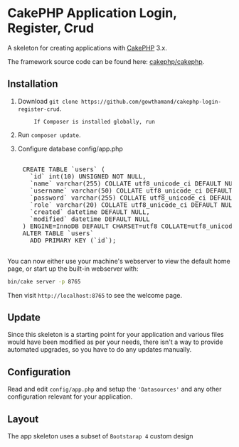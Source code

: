 # CakePHP Application Login, Register, Crud

A skeleton for creating applications with [CakePHP](https://cakephp.org) 3.x.

The framework source code can be found here: [cakephp/cakephp](https://github.com/cakephp/cakephp).

## Installation

1. Download `git clone https://github.com/gowthamand/cakephp-login-register-crud`.

            If Composer is installed globally, run

2. Run `composer update`.

3. Configure database config/app.php

<pre>

    CREATE TABLE `users` (
      `id` int(10) UNSIGNED NOT NULL,
      `name` varchar(255) COLLATE utf8_unicode_ci DEFAULT NULL,
      `username` varchar(50) COLLATE utf8_unicode_ci DEFAULT NULL,
      `password` varchar(255) COLLATE utf8_unicode_ci DEFAULT NULL,
      `role` varchar(20) COLLATE utf8_unicode_ci DEFAULT NULL,
      `created` datetime DEFAULT NULL,
      `modified` datetime DEFAULT NULL
    ) ENGINE=InnoDB DEFAULT CHARSET=utf8 COLLATE=utf8_unicode_ci;
    ALTER TABLE `users`
      ADD PRIMARY KEY (`id`); 

</pre>


You can now either use your machine's webserver to view the default home page, or start
up the built-in webserver with:

```bash
bin/cake server -p 8765
```

Then visit `http://localhost:8765` to see the welcome page.

## Update

Since this skeleton is a starting point for your application and various files
would have been modified as per your needs, there isn't a way to provide
automated upgrades, so you have to do any updates manually.

## Configuration

Read and edit `config/app.php` and setup the `'Datasources'` and any other
configuration relevant for your application.

## Layout

The app skeleton uses a subset of `Bootstarap 4` custom design 
